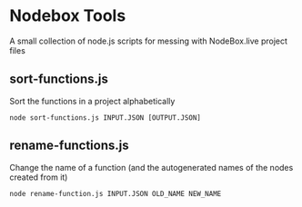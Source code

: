 # Nodebox Tools	

A small collection of node.js scripts for messing with NodeBox.live project files

## sort-functions.js
Sort the functions in a project alphabetically
    
    node sort-functions.js INPUT.JSON [OUTPUT.JSON]

## rename-functions.js
Change the name of a function (and the autogenerated names of the nodes created from it)

    node rename-function.js INPUT.JSON OLD_NAME NEW_NAME
